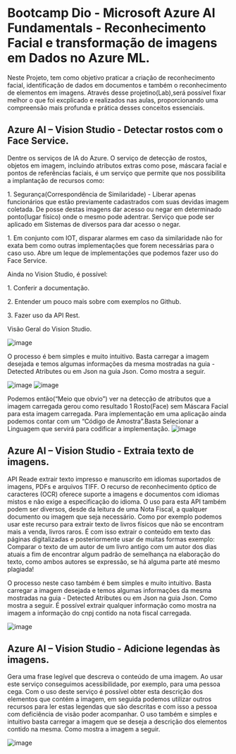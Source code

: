 # Bootcamp Dio - Microsoft Azure AI Fundamentals - Reconhecimento Facial e transformação de imagens em Dados no Azure ML.

Neste Projeto, tem como objetivo praticar a criação de reconhecimento facial, identificação de dados em documentos e também o reconhecimento de elementos em imagens. Através desse projetino(Lab),será possível fixar melhor o que foi excplicado e realizados nas aulas, proporcionando uma compreensão mais profunda e prática desses conceitos essenciais.


## Azure AI – Vision Studio - Detectar rostos com o Face Service.
<p>Dentre os serviços de IA do Azure. O serviço de detecção de rostos, objetos em imagem, incluindo atributos extras como pose, máscara facial e pontos de referências faciais, é um serviço que permite que nos possibilita a implantação de recursos como:</p>
      <p>1. Segurança(Correspondência de Similaridade) - Liberar apenas funcionários que estão previamente cadastrados com suas devidas imagem coletada. De posse destas imagens dar acesso ou negar em determinado ponto(lugar físico) onde o mesmo pode adentrar. Serviço que pode ser aplicado em Sistemas de diversos para dar acesso o negar.</p>
      <p>1. Em conjunto com IOT, disparar alarmes em caso da similaridade não for exata bem como outras implementações que forem necessárias para o caso uso. Abre um leque de implementações que podemos fazer uso do Face Service.</p>
<p>Ainda no Vision Studio, é possível:</p>
      <p> 1. Conferir a documentação.</p>
      <p> 2. Entender um pouco mais sobre com exemplos no Github.</p>
      <p> 3. Fazer uso da API Rest.</p>
Visão Geral do Vision Studio.

![image](https://github.com/AdrianoProfileAdsCloud/Prj2-AI-900/assets/141897391/3dba686f-2986-4511-b780-5772774be89b)

O processo é bem simples e muito intuitivo. Basta carregar a imagem desejada e temos algumas informações da mesma mostradas na guia - Detected Atributes ou em Json na guia Json. Como mostra a seguir.

![image](https://github.com/AdrianoProfileAdsCloud/Prj2-AI-900/assets/141897391/14b71504-1bb0-4202-b9f4-3e2b4427806a)
![image](https://github.com/AdrianoProfileAdsCloud/Prj2-AI-900/assets/141897391/6a5ce446-6ecf-448d-9d99-2634aa4e6deb)

Podemos então(“Meio que obvio”) ver na detecção de atributos que a imagem carregada gerou como resultado 1 Rosto(Face) sem Máscara Facial para esta imagem carregada.
Para implementação em uma aplicação ainda podemos contar com um “Código de Amostra”.Basta Selecionar a Linguagem que servirá para codificar a implementação.
![image](https://github.com/AdrianoProfileAdsCloud/Prj2-AI-900/assets/141897391/42dd987d-1c53-4769-92c1-a25079d9549f)

## Azure AI – Vision Studio - Extraia texto de imagens.

 API Reade extrair texto impresso e manuscrito em idiomas suportados de imagens, PDFs e arquivos TIFF. O recurso de reconhecimento óptico de caracteres (OCR) oferece suporte a imagens e documentos com idiomas mistos e não exige a especificação do idioma. 
 O uso para esta API também podem ser diversos, desde da leitura de uma Nota Fiscal, a qualquer documento ou imagem que seja necessário.
Como por exemplo podemos usar este recurso para extrair texto de livros físicos que não se encontram mais a venda, livros raros. É com isso extrair o conteúdo em texto das páginas digitalizadas e posteriormente usar de muitas formas exemplo: Comparar o texto de um autor de um livro antigo com um autor dos dias atuais a fim de encontrar algum padrão de semelhança na elaboração do texto, como ambos autores se expressão, se há alguma parte até mesmo plagiada!

O processo neste caso também é bem simples e muito intuitivo. Basta carregar a imagem desejada e temos algumas informações da mesma mostradas na guia - Detected Atributes ou em Json na guia Json. Como mostra a seguir. É possível extrair qualquer informação como mostra na imagem a informação do cnpj contido na nota fiscal carregada.

![image](https://github.com/AdrianoProfileAdsCloud/Bootcamp-Microsoft-Azure-AI-Fundamentals/blob/main/PRJ-%20Reconhecimento%20Facial%20e%20transforma%C3%A7%C3%A3o%20de%20imagens%20em%20Dados%20no%20Azure%20ML/Inputs/nota-fiscal-modelo.jpg)

## Azure AI – Vision Studio - Adicione legendas às imagens.

Gera uma frase legível que descreva o conteúdo de uma imagem. Ao usar este serviço conseguimos acessibilidade, por exemplo, para uma pessoa cega. Com o uso deste serviço é possível obter esta descrição dos elementos que contém a imagem, em seguida podemos utilizar outros recursos para ler estas legendas que são descritas e com isso a pessoa com deficiência de visão poder acompanhar.
 O uso também e simples e intuitivo basta carregar a imagem que se deseja a descrição dos elementos contido na mesma. Como mostra a imagem a seguir.

 ![image](https://github.com/AdrianoProfileAdsCloud/Bootcamp-Microsoft-Azure-AI-Fundamentals/blob/main/PRJ-%20Reconhecimento%20Facial%20e%20transforma%C3%A7%C3%A3o%20de%20imagens%20em%20Dados%20no%20Azure%20ML/Inputs/Azure%20AI%20Vision%20Studio.png)

